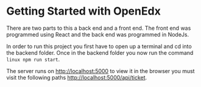 # Getting Started with OpenEdx

There are two parts to this a back end and a front end. The front end was programmed using
React and the back end was programmed in NodeJs.

In order to run this project you first have to open up a terminal and cd into the backend folder.
Once in the backend folder you now run the command ```linux npm run start```.

The server runs on [http://localhost:5000](http://localhost:5000) to view it in the browser you must
visit the following paths [http://localhost:5000/api/ticket](http://localhost:5000/api/ticket).